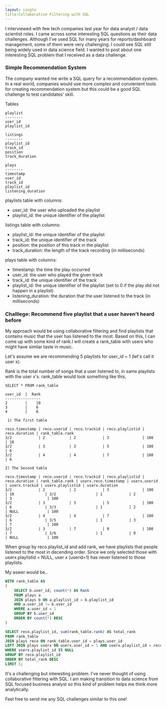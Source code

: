 ```yaml
---
layout: single
title:Collaborative Filtering with SQL
---
```


I interviewed with few tech companies last year for data analyst / data scientist roles. I came across some interesting SQL questions as their data challenges. Although I've used SQL for many years for reports/dashboard management, some of them were very challenging. I could see SQL still being widely used in data science field. I wanted to post about one interesting SQL problem that I received as a data challenge.


### Simple Recommendation System

The company wanted me write a SQL query for a recommendation system. In a real world, companies would use more complex and convienient tools for creating recommendation system but this could be a good SQL challenge to test candidates' skill. 



Tables

```
playlist
--------
user_id
playlist_id

listings
--------
playlist_id
track_id
position
track_duration

plays
--------
timestamp
user_id
track_id
playlist_id
listening_duration

```

playlists table with columns:
- user_id: the user who uploaded the playlist
- playlist_id: the unique identifier of the playlist

listings table with columns:
- playlist_id: the unique identifier of the playlist
- track_id: the unique identifier of the track
- position: the position of this track in the playlist
- track_duration: the length of the track recording (in milliseconds)

plays table with columns:
- timestamp: the time the play occurred
- user_id: the user who played the given track
- track_id: the unique identifier of the track
- playlist_id: the unique identifier of the playlist (set to 0 if the play did not happen in a playlist)
- listening_duration: the duration that the user listened to the track (in milliseconds)

### Challlege: Recommend five playlist that a user haven't heard before

My approach would be using collaborative filtering and find playlists that contains music that the user has listened to the most. Based on this, I can come up with some kind of rank.I will create a rank_table with users who might have similar taste in music.

Let's assume we are recommending 5 playlists for user_id = 1 (let's call it user x).
 

Rank is the total number of songs that a user listened to, in same playlists with the user x's.
rank_table would look something like this,

```
SELECT * FROM rank_table

user_id  |  Rank
----------------
2        |    10
3        |    6
4        |    6

```

```
 1) The first table

reco.timestamp | reco.userid | reco.trackid | reco.playlistid | reco.duration | rank_table.rank
3/2            | 2           | 2            | 3               | 100           | 10
3/2            | 3           | 3            | 5               | 100           | 6
3/2            | 4           | 4            | 7               | 100           | 6
```

```
2) The Second table

reco.timestamp | reco.userid | reco.trackid | reco.playlistid | reco.duration | rank_table.rank | userx.reco.timestamp | userx.userid | userx.trackid | userx.playlistid | userx.duration 
3/2            | 2           | 2            | 3               | 100           | 10              | 3/2                  | 1            | 2             | 3                | 100            
3/2            | 3           | 3            | 5               | 100           | 6               | 3/3                  | 1            | 2             | NULL             | 100 
3/2            | 4           | 4            | 7               | 100           | 6               | 3/5                  | 1            | 3             | 7                | 100 
3/2            | 3           | 7            | 9               | 100           | 7               | 3/6                  | 1            | 9             | NULL             | 100
```

When group by reco.playlist_id and add rank, we have playlists that people listened to the most in decending order.
Since we only selected those with userx.playlistid = NULL, user x (userid=1) has never listened to those playlists.



My aswer would be..

```sql
WITH rank_table AS
(
	SELECT b.user_id, count(*) AS Rank
	FROM plays a
	JOIN plays b ON a.playlist_id = b.playlist_id 
	AND a.user_id != b.user_id
	WHERE a.user_id = 1
	GROUP BY b.user_id
	ORDER BY count(*) DESC
)

SELECT reco.playlist_id, sum(rank_table.rank) AS total_rank
FROM rank_table
JOIN plays reco ON rank_table.user_id = plays.user_id
LEFT JOIN plays userx ON userx.user_id = 1 AND userx.playlist_id = reco.playlist_id
WHERE userx.playlist_id IS NULL
GROUP BY reco.playlist_id
ORDER BY total_rank DESC
LIMIT 5;
```

It's a challenging but interesting problem. I've never thought of using collaborative filtering with SQL. I am making transition to data science from SQL focused business analyst so this kind of problem helps me think more analytically.

Feel free to send me any SQL challenges similar to this one!

